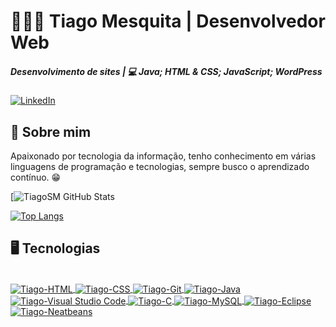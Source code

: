 # 🧑🏻‍💻 Tiago Mesquita | Desenvolvedor Web

##### Desenvolvimento de sites | 💻 Java; HTML & CSS; JavaScript; WordPress


[![LinkedIn](https://img.shields.io/badge/LinkedIn-0077B5?style=for-the-badge&logo=linkedin&logoColor=white)](https://www.linkedin.com/in/tiago-santos-mesquita/)


## 🚀 Sobre mim
Apaixonado por tecnologia da informação, tenho conhecimento em várias linguagens de programação e tecnologias, sempre busco o aprendizado contínuo. 😁



[![TiagoSM GitHub Stats](https://github-readme-stats.vercel.app/api?username=TiagoSM&show_icons=true&theme=tokyonight&include_all_commits=true&count_private=true)

[![Top Langs](https://github-readme-stats.vercel.app/api/top-langs/?username=TiagoSM)](https://github.com/anuraghazra/github-readme-stats)

## 🖥️ Tecnologias

<body>
<div align="center">
  <a href="https://github.com/TiagoSM">
</div>
<div style="display: inline_block"><br>
<img align="center" alt="Tiago-HTML" src="https://img.shields.io/badge/HTML5-E34F26?style=for-the-badge&logo=html5&logoColor=white"/>
<img align="center" alt="Tiago-CSS" src="https://img.shields.io/badge/css3-%231572B6.svg?style=for-the-badge&logo=css3&logoColor=white"/>
<img align="center" alt="Tiago-Git" src="https://img.shields.io/badge/GIT-E44C30?style=for-the-badge&logo=git&logoColor=white"/>
<img align="center" alt="Tiago-Java" src="https://img.shields.io/badge/java-%23ED8B00.svg?style=for-the-badge&logo=openjdk&logoColor=white"/>
  <img align="center" alt="Tiago-Visual Studio Code" src="https://img.shields.io/badge/Visual%20Studio%20Code-0078d7.svg?style=for-the-badge&logo=visual-studio-code&logoColor=white"/>
  <img align="center" alt="Tiago-C" src="https://img.shields.io/badge/C-00599C?style=for-the-badge&logo=c&logoColor=white"/>
  <img align="center" alt="Tiago-MySQL" src="https://img.shields.io/badge/mysql-4479A1.svg?style=for-the-badge&logo=mysql&logoColor=white"/>
  <img align="center" alt="Tiago-Eclipse" src="https://img.shields.io/badge/Eclipse-FE7A16.svg?style=for-the-badge&logo=Eclipse&logoColor=white"/>
  <img align="center" alt="Tiago-Neatbeans" src="https://img.shields.io/badge/NetBeansIDE-1B6AC6.svg?style=for-the-badge&logo=apache-netbeans-ide&logoColor=white"/>
</div><br/>
 </body>
